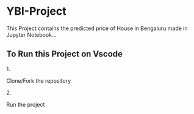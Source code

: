 # YBI-Project

This Project contains the predicted price of House in Bengaluru made in Jupyter Notebook...

<h2>To Run this Project on Vscode</h2>
1.<p> Clone/Fork the repository</p>
2.<p> Run the project</p>
